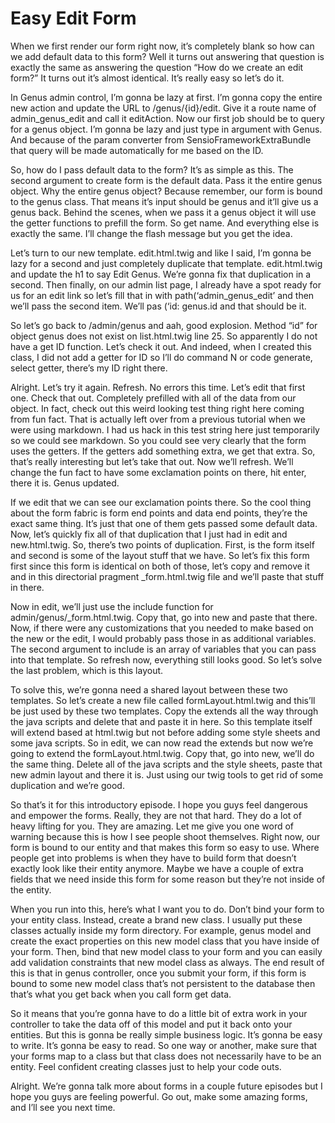 # Easy Edit Form

When we first render our form right now, it’s completely blank so how can we add default data to this form? Well it turns out answering that question is exactly the same as answering the question “How do we create an edit form?” It turns out it’s almost identical. It’s really easy so let’s do it.
	
In Genus admin control, I’m gonna be lazy at first. I’m gonna copy the entire new action and update the URL to /genus/{id}/edit. Give it a route name of admin_genus_edit and call it editAction. Now our first job should be to query for a genus object. I’m gonna be lazy and just type in argument with Genus. And because of the param converter from SensioFrameworkExtraBundle that query will be made automatically for me based on the ID. 

So, how do I pass default data to the form? It’s as simple as this. The second argument to create form is the default data. Pass it the entire genus object. Why the entire genus object? Because remember, our form is bound to the genus class. That means it’s input should be genus and it’ll give us a genus back. Behind the scenes, when we pass it a genus object it will use the getter functions to prefill the form. So get name. And everything else is exactly the same. I’ll change the flash message but you get the idea.

Let’s turn to our new template. edit.html.twig and like I said, I’m gonna be lazy for a second and just completely duplicate that template. edit.html.twig and update the h1 to say Edit Genus. We’re gonna fix that duplication in a second. Then finally, on our admin list page, I already have a spot ready for us for an edit link so let’s fill that in with path(‘admin_genus_edit’ and then we’ll pass the second item. We’ll pas (‘id: genus.id and that should be it. 

So let’s go back to /admin/genus and aah, good explosion. Method “id” for object genus does not exist on list.html.twig line 25. So apparently I do not have a get ID function. Let’s check it out. And indeed, when I created this class, I did not add a getter for ID so I’ll do command N or code generate, select getter, there’s my ID right there. 

Alright. Let’s try it again. Refresh. No errors this time. Let’s edit that first one. Check that out. Completely prefilled with all of the data from our object. In fact, check out this weird looking test thing right here coming from fun fact. That is actually left over from a previous tutorial when we were using markdown. I had us hack in this test string here just temporarily so we could see markdown. So you could see very clearly that the form uses the getters. If the getters add something extra, we get that extra. So, that’s really interesting but let’s take that out. Now we’ll refresh. We’ll change the fun fact to have some exclamation points on there, hit enter, there it is. Genus updated. 

If we edit that we can see our exclamation points there. So the cool thing about the form fabric is form end points and data end points, they’re the exact same thing. It’s just that one of them gets passed some default data. Now, let’s quickly fix all of that duplication that I just had in edit and new.html.twig. So, there’s two points of duplication. First, is the form itself and second is some of the layout stuff that we have. So let’s fix this form first since this form is identical on both of those, let’s copy and remove it and in this directorial pragment _form.html.twig file and we’ll paste that stuff in there. 

Now in edit, we’ll just use the include function for admin/genus/_form.html.twig. Copy that, go into new and paste that there. Now, if there were any customizations that you needed to make based on the new or the edit, I would probably pass those in as additional variables. The second argument to include is an array of variables that you can pass into that template. So refresh now, everything still looks good. So let’s solve the last problem, which is this layout.

To solve this, we’re gonna need a shared layout between these two templates. So let’s create a new file called formLayout.html.twig and this’ll be just used by these two templates. Copy the extends all the way through the java scripts and delete that and paste it in here. So this template itself will extend based at html.twig but not before adding some style sheets and some java scripts. So in edit, we can now read the extends but now we’re going to extend the formLayout.html.twig. Copy that, go into new, we’ll do the same thing. Delete all of the java scripts and the style sheets, paste that new admin layout and there it is. Just using our twig tools to get rid of some duplication and we’re good. 

So that’s it for this introductory episode. I hope you guys feel dangerous and empower the forms. Really, they are not that hard. They do a lot of heavy lifting for you. They are amazing. Let me give you one word of warning because this is how I see people shoot themselves. Right now, our form is bound to our entity and that makes this form so easy to use. Where people get into problems is when they have to build form that doesn’t exactly look like their entity anymore. Maybe we have a couple of extra fields that we need inside this form for some reason but they’re not inside of the entity. 

When you run into this, here’s what I want you to do. Don’t bind your form to your entity class. Instead, create a brand new class. I usually put these classes actually inside my form directory. For example, genus model and create the exact properties on this new model class that you have inside of your form. Then, bind that new model class to your form and you can easily add validation constraints that new model class as always. The end result of this is that in genus controller, once you submit your form, if this form is bound to some new model class that’s not persistent to the database then that’s what you get back when you call form get data. 

So it means that you’re gonna have to do a little bit of extra work in your controller to take the data off of this model and put it back onto your entities. But this is gonna be really simple business logic. It’s gonna be easy to write. It’s gonna be easy to read. So one way or another, make sure that your forms map to a class but that class does not necessarily have to be an entity. Feel confident creating classes just to help your code outs.

Alright. We’re gonna talk more about forms in a couple future episodes but I hope you guys are feeling powerful. Go out, make some amazing forms, and I’ll see you next time.
